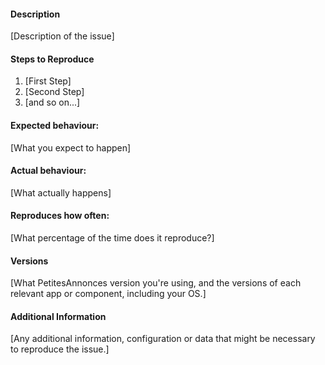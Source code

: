 #### Description

[Description of the issue]

#### Steps to Reproduce

1. [First Step]
2. [Second Step]
3. [and so on...]

#### Expected behaviour:

[What you expect to happen]

#### Actual behaviour:

[What actually happens]

#### Reproduces how often:

[What percentage of the time does it reproduce?]

#### Versions

[What PetitesAnnonces version you're using, and the versions of each relevant app or component, including your OS.]

#### Additional Information

[Any additional information, configuration or data that might be necessary to reproduce the issue.]
